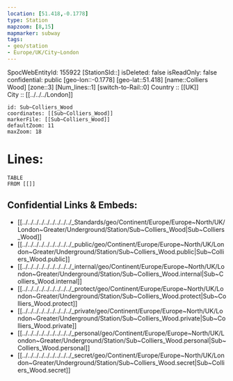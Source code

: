 ```yaml
---
location: [51.418,-0.1778] 
type: Station 
mapzoom: [8,15] 
mapmarker: subway 
tags:
- geo/station
- Europe/UK/City~London
---
```

SpocWebEntityId: 155922
[StationSId::] 
isDeleted: false
isReadOnly: false
confidential: public
[geo-lon::-0.1778] 
[geo-lat::51.418] 
[name::Colliers Wood] 
[zone::3] 
[Num_lines::1] 
[switch-to-Rail::0] 
Country :: [[UK]]  
City :: [[../../../London]]  


```leaflet
id: Sub~Colliers_Wood
coordinates: [[Sub~Colliers_Wood]] 
markerFile: [[Sub~Colliers_Wood]] 
defaultZoom: 11 
maxZoom: 18
```


# Lines: 
```dataview
TABLE 
FROM [[]] 
```

## Confidential Links & Embeds: 
- [[../../../../../../../../../_Standards/geo/Continent/Europe/Europe~North/UK/London~Greater/Underground/Station/Sub~Colliers_Wood|Sub~Colliers_Wood]] 
- [[../../../../../../../../../_public/geo/Continent/Europe/Europe~North/UK/London~Greater/Underground/Station/Sub~Colliers_Wood.public|Sub~Colliers_Wood.public]] 
- [[../../../../../../../../../_internal/geo/Continent/Europe/Europe~North/UK/London~Greater/Underground/Station/Sub~Colliers_Wood.internal|Sub~Colliers_Wood.internal]] 
- [[../../../../../../../../../_protect/geo/Continent/Europe/Europe~North/UK/London~Greater/Underground/Station/Sub~Colliers_Wood.protect|Sub~Colliers_Wood.protect]] 
- [[../../../../../../../../../_private/geo/Continent/Europe/Europe~North/UK/London~Greater/Underground/Station/Sub~Colliers_Wood.private|Sub~Colliers_Wood.private]] 
- [[../../../../../../../../../_personal/geo/Continent/Europe/Europe~North/UK/London~Greater/Underground/Station/Sub~Colliers_Wood.personal|Sub~Colliers_Wood.personal]] 
- [[../../../../../../../../../_secret/geo/Continent/Europe/Europe~North/UK/London~Greater/Underground/Station/Sub~Colliers_Wood.secret|Sub~Colliers_Wood.secret]] 
